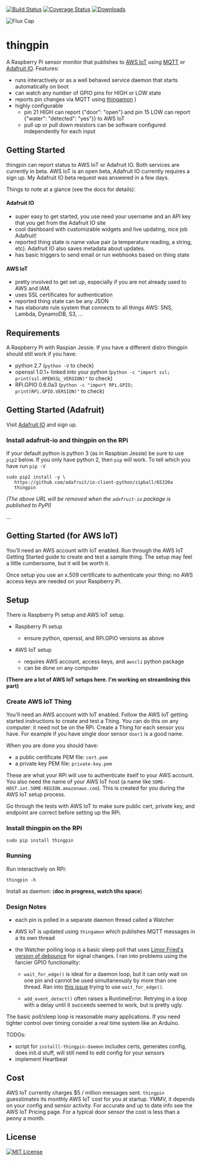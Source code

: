 [![Build Status](https://img.shields.io/travis/mgk/thingpin.svg)](https://travis-ci.org/mgk/thingpin)
[![Coverage Status](https://img.shields.io/coveralls/mgk/thingpin.svg)](https://coveralls.io/github/mgk/thingpin?branch=master)
[![Downloads](https://img.shields.io/pypi/dm/thingpin.svg)](https://pypi.python.org/pypi/thingpin)

![Flux Cap](https://img.shields.io/badge/flux%20capacitor-1.21%20GW-orange.svg)

# thingpin

A Raspberry Pi sensor monitor that publishes to [AWS IoT](https://aws.amazon.com/iot/) using [MQTT](http://mqtt.org/) or [Adafruit IO](https://io.adafruit.com/). Features:

 + runs interactively or as a well behaved service daemon that starts automatically on boot
 + can watch any number of GPIO pins for HIGH or LOW state
 + reports pin changes via MQTT using [thingamon](https://pypi.python.org/pypi/thingamon)
)
 + highly configurable
 	+ pin 21 HIGH can report {"door": "open"} and pin 15 LOW can report {"water": "detected": "yes"}} to AWS IoT
 	+ pull up or pull down resistors can be software configured independently for each input


## Getting Started

thingpin can report status to AWS IoT or Adafruit IO. Both services are currently in beta. AWS IoT is an open beta, Adafruit IO currently requires a sign up. My Adafruit IO beta request was answered in a few days.

Things to note at a glance (see the docs for details):

#### Adafruit IO

+ super easy to get started, you use need your username and an API key that
you get from the Adafruit IO site
+ cool dashboard with customizable widgets and live updating, nice job Adafruit!
+ reported thing state is name value pair (a temperature reading, a string, etc). Adafruit IO also saves metadata about updates.
+ has basic triggers to send email or run webhooks based on thing state


#### AWS IoT

+ pretty involved to get set up, especially if you are not already used to AWS and IAM.
+ uses SSL certificates for authentication
+ reported thing state can be any JSON
+ has elaborate rule system that connects to all things AWS: SNS, Lambda, DynamoDB, S3, ...


## Requirements

A Raspberry Pi with Raspian Jessie. If you have a different distro thingpin should still work if you have:

 - python 2.7 (`python -V` to check)
 - openssl 1.0.1+ linked into your python (`python -c "import ssl; print(ssl.OPENSSL_VERSION)"` to check)
 - RPi.GPIO 0.6.0a3 (`python -c "import RPi.GPIO; print(RPi.GPIO.VERSION)"` to check)


## Getting Started (Adafruit)

Visit [Adafruit IO](https://io.adafruit.com/) and sign up.

### Install adafruit-io and thingpin on the RPi

If your default python is python 3 (as in Raspbian Jessie) be sure to use `pip2` below. If you only have python 2, then `pip` will work. To tell which you have run `pip -V`


```console
sudo pip2 install -y \
   https://github.com/adafruit/io-client-python/zipball/65320a
   thingpin
```

*(The above URL will be removed when the `adafruit-io` package is published to PyPI)*

...

## Getting Started (for AWS IoT)

You'll need an AWS account with IoT enabled. Run through the AWS IoT Getting Started guide to create and test a sample thing. The setup may feel a little cumbersome, but it will be worth it.

Once setup you use an x.509 certificate to authenticate your thing: no AWS access keys are needed on your Raspberry Pi.

## Setup

There is Raspberry Pi setup and AWS IoT setup.

+ Raspberry Pi setup
	+ ensure python, openssl, and RPi.GPIO versions as above

 + AWS IoT setup
	+ requires AWS account, access keys, and `awscli` python package
	+ can be done on any computer

**(There are a lot of AWS IoT setups here. I'm working on streamlining this part)**

### Create AWS IoT Thing

You'll need an AWS account with IoT enabled. Follow the AWS IoT getting started instructions to create and test a Thing. You can do this on any computer: it need not be on the RPi. Create a Thing for each sensor you have. For example if you have single door sensor `door1` is a good name.

When you are done you should have:

 - a public certificate PEM file: `cert.pem`
 - a private key PEM file: `private-key.pem`

These are what your RPi will use to authenticate itself to your AWS account. You also need
the name of your AWS IoT host (a name like `SOME-HOST.iot.SOME-REGION.amazonaws.com`). This is created for you during the AWS IoT setup process.

Go through the tests with AWS IoT to make sure public cert, private key, and endpoint are correct before setting up the RPi.

### Install thingpin on the RPi

```console
sudo pip install thingpin

```

### Running

Run interactively on RPi:

```console
thingpin -h

```

Install as daemon: (**doc in progress, watch tihs space**)

### Design Notes

+ each pin is polled in a separate daemon thread called a Watcher

+ AWS IoT is updated using `thingamon` which publishes MQTT messages in a
  its own thread

+ the Watcher polling loop is a basic sleep poll that uses [Limor Fried's version of debounce](https://www.arduino.cc/en/Tutorial/Debounce) for signal changes. I ran into problems using the fancier GPIO functionality:

  - `wait_for_edge()` is ideal for a daemon loop, but it can only wait on one pin and cannot be used simultaneously by more than one thread. Ran into [this issue](http://sourceforge.net/p/raspberry-gpio-python/tickets/103/) trying to use `wait_for_edge()`.

  - `add_event_detect()` often raises a RuntimeError. Retrying in a loop with a delay until it succeeds seemed to work, but is pretty ugly.

The basic poll/sleep loop is reasonable many applications. If you need tighter control over timing consider a real time system like an Arduino.

TODOs:

 + script for `installl-thingpin-daemon` includes certs, generates config, does init.d stuff, will still need to edit config for your sensors
 + implement Heartbeat

## Cost

AWS IoT currently charges $5 / million messages sent. `thingpin` guesstimates its monthly AWS IoT cost for you at startup. YMMV, it depends on your config and sensor activity. For accurate and up to date info see the AWS IoT Pricing page. For a typical door sensor the cost is less than a penny a month.

## License
[![MIT License](http://img.shields.io/badge/license-MIT-blue.svg?style=flat)](LICENSE)
